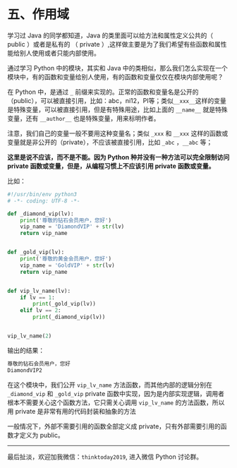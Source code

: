 # 五、作用域 #

学习过 Java 的同学都知道，Java 的类里面可以给方法和属性定义公共的（ public ）或者是私有的 （ private ）,这样做主要是为了我们希望有些函数和属性能给别人使用或者只能内部使用。

 通过学习 Python 中的模块，其实和 Java 中的类相似，那么我们怎么实现在一个模块中，有的函数和变量给别人使用，有的函数和变量仅仅在模块内部使用呢？

在 Python 中，是通过 `_` 前缀来实现的。正常的函数和变量名是公开的（public），可以被直接引用，比如：abc，ni12，PI等；类似`__xxx__`这样的变量是特殊变量，可以被直接引用，但是有特殊用途，比如上面的 `__name__` 就是特殊变量，还有 `__author__` 也是特殊变量，用来标明作者。

注意，我们自己的变量一般不要用这种变量名；类似 `_xxx` 和 `__xxx` 这样的函数或变量就是非公开的（private），不应该被直接引用，比如 `_abc` ，`__abc` 等；

**这里是说不应该，而不是不能。因为 Python 种并没有一种方法可以完全限制访问 private 函数或变量，但是，从编程习惯上不应该引用 private 函数或变量。**

比如：

```python
#!/usr/bin/env python3
# -*- coding: UTF-8 -*-

def _diamond_vip(lv):
    print('尊敬的钻石会员用户，您好')
    vip_name = 'DiamondVIP' + str(lv)
    return vip_name


def _gold_vip(lv):
    print('尊敬的黄金会员用户，您好')
    vip_name = 'GoldVIP' + str(lv)
    return vip_name


def vip_lv_name(lv):
    if lv == 1:
        print(_gold_vip(lv))
    elif lv == 2:
        print(_diamond_vip(lv))


vip_lv_name(2)

```

输出的结果：

```txt
尊敬的钻石会员用户，您好
DiamondVIP2
```

在这个模块中，我们公开 `vip_lv_name`  方法函数，而其他内部的逻辑分别在 `_diamond_vip` 和 `_gold_vip` private 函数中实现，因为是内部实现逻辑，调用者根本不需要关心这个函数方法，它只需关心调用 `vip_lv_name`  的方法函数，所以用 private 是非常有用的代码封装和抽象的方法

一般情况下，外部不需要引用的函数全部定义成 private，只有外部需要引用的函数才定义为 public。

------------------------

最后扯淡，欢迎加我微信：`thinktoday2019`, 进入微信 Python 讨论群。


